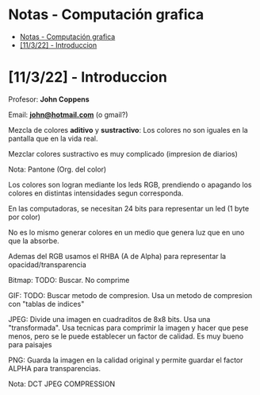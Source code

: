 # Notas - Computación grafica

- [Notas - Computación grafica](#notas---computación-grafica)
- [[11/3/22] - Introduccion](#11322---introduccion)

# [11/3/22] - Introduccion

Profesor: **John Coppens**

Email: **john@hotmail.com** (o gmail?)

Mezcla de colores **aditivo** y **sustractivo**: Los colores no son iguales en la pantalla que en la vida real.

Mezclar colores sustractivo es muy complicado (impresion de diarios)

Nota: Pantone (Org. del color)

Los colores son logran mediante los leds RGB, prendiendo o apagando los colores en distintas intensidades segun corresponda.

En las computadoras, se necesitan 24 bits para representar un led (1 byte por color)

No es lo mismo generar colores en un medio que genera luz que en uno que la absorbe.

Ademas del RGB usamos el RHBA (A de Alpha) para representar la opacidad/transparencia

Bitmap: TODO: Buscar. No comprime

GIF: TODO: Buscar metodo de compresion. Usa un metodo de compresion con "tablas de indices"

JPEG: Divide una imagen en cuadraditos de 8x8 bits. Usa una "transformada". Usa tecnicas para comprimir la imagen y hacer que pese menos, pero se le puede establecer un factor de calidad. Es muy bueno para paisajes

PNG: Guarda la imagen en la calidad original y permite guardar el factor ALPHA para transparencias.

Nota: DCT JPEG COMPRESSION

#